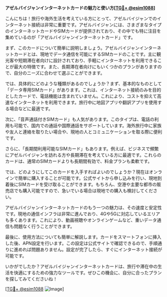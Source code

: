 **アゼルバイジャンインターネットカードの魅力と使い方[[TG💪+ @esim1088](https://t.me/s/esim1088)]**

こんにちは！旅行や海外生活を考えている方にとって、アゼルバイジャンでのインターネット接続は非常に重要です。アゼルバイジャンには、さまざまなタイプのインターネットカードやSIMカードが提供されており、その中でも特に注目を集めているのが「アゼルバイジャンインターネットカード」です。

まず、このカードについて簡単に説明しましょう。アゼルバイジャンインターネットカードとは、現地でデータ通信を可能にするSIMカードのことです。主に観光客や短期滞在者向けに設計されており、手軽にインターネットを利用できることが最大の特徴です。また、長期滞在者向けにもいくつかのプランがありますので、自分のニーズに合わせて選ぶことができます。

では、具体的にどのような種類があるのでしょうか？まず、基本的なものとして「データ専用SIMカード」があります。これは、インターネット接続のみを目的としたカードで、電話機能は含まれていません。これにより、コストを抑えて高速なインターネットを利用できます。旅行中に地図アプリや翻訳アプリを使用する場合などに最適です。

次に、「音声通話付きSIMカード」も人気があります。このタイプは、電話の利用も可能で、国内での通話や国際通話をサポートしています。海外旅行中に家族や友人と連絡を取りたい場合や、現地の人とコミュニケーションを取る際に便利です。

さらに、「長期間利用可能なSIMカード」もあります。例えば、ビジネスで頻繁にアゼルバイジャンを訪れる方や長期滞在を考えている方に最適です。これらのカードは、通常のSIMカードよりも長期間有効で、料金プランも柔軟です。

では、どのようにしてこのカードを入手すればよいのでしょうか？現在はオンラインで簡単に購入することが可能です。公式サイトから申し込みを行い、現地到着後にSIMカードを受け取ることができます。もちろん、空港や主要な都市の販売店でも購入可能ですので、急いでいる場合は現地での購入も検討してください。

アゼルバイジャンインターネットカードのもう一つの魅力は、その速度と安定性です。現地の通信インフラは非常に進んでおり、4Gや5Gに対応しているエリアも多くあります。これにより、動画視聴やオンラインゲームなど、重いデータ通信も問題なく行うことができます。

最後に、使用方法についても簡単に解説します。カードをスマートフォンに挿入した後、APN設定を行います。この設定は公式サイトで確認できるので、手順通りに進めれば問題ありません。設定が完了したら、すぐにインターネット接続が可能です。

いかがでしたか？アゼルバイジャンインターネットカードは、旅行や滞在中の生活を快適にするための強力なツールです。ぜひこの機会に、自分に合ったプランを探してみてくださいね！

[[TG💪+ @esim1088](https://t.me/s/esim1088) ![Image](https://i.postimg.cc/Y0z9fWf4/image.png)]